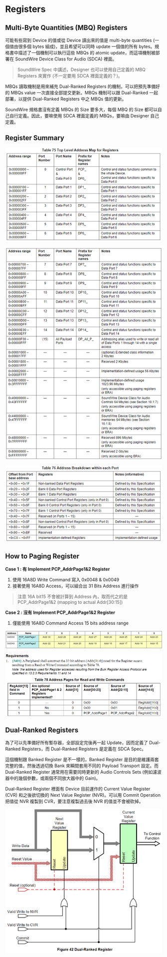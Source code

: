 Registers
=======

Multi-Byte Quantities (MBQ) Registers
-------

可能有些寫到 Device 的值或從 Device 讀出來的值是 multi-byte quantities (一個值由很多個 bytes 組成)，並且希望可以同時 update 一個值的所有 bytes。規格書中描述了一個機制可以執行這些 MBQs 的 atomic update，而這項機制被部署在 SoundWire Device Class for Audio (SDCA) 裡面。

> SoundWire Spec 中講述，Designer 也可以使用自己定義的 MBQ Registers 來實作 (不一定要用 SDCA 裡面定義的？)。

MBQs 讀取機制是用來補充 Dual-Ranked Registers 的機制，可以把預先準備好的 MBQs value 一次直接全部提交更新。MBQs 機制可以跟 Dual-Ranked 一起部署，以提供 Dual-Ranked Registers 中之 MBQs 值的更新。

SoundWire 規格書沒有定義 MBQs 的 Size 要多大，每個 MBQ 的 Size 都可以自己自行定義。因此，要嘛使用 SDCA 裡面定義的 MBQs，要嘛由 Designer 自己定義。

Register Summary
-------

![Alt text](image/table75.png)

![Alt text](image/table75-2.png)

![Alt text](image/table76.png)

How to Paging Register
-------

**Case 1 : 有 Implement PCP_AddrPage1&2 Register**

1. 使用 16A8D Write Command 寫入 0x0048 & 0x0049
2. 接著使用 16A8D Access，可以組合出 31 Bits Address 進行操作 

> 注意 16A bit15 不會被計算到 Address 內，取而代之的是 PCP_AddrPage1&2 (mapping to actual Addr[30:15])

**Case 2 : 沒有 Implement PCP_AddrPage1&2 Register**

1. 僅能使用 16A8D Command Access 15 bits address range

![Alt text](image/paging-register.png)

![Alt text](image/table78.png)

Dual-Ranked Registers
-------

為了可以先準備好所有暫存器，全部設定完後再一起 Update，因而定義了 Dual-Ranked Registers，而 Dual-Ranked Registers 是定義在 SDCA Spec。

這個機制跟 Banked Register 是不一樣的，Banked Register 是目的是維護兩套完整的值，然後透過切換 Bank 來瞬間套用不同的 Payload Transport 設定。而 Dual-Ranked Register 通常用在需要同時更新的 Audio Controls Sets (例如濾波器中的幾個參數，或兩個不同放大器中的 Gain)。

Dual-Ranked Register 裡面有 Device 目前運作的 Current Value Register (CVR) 和之後欲切換的 Next Value Register (NVR)。可以用 Commit Operation 把值從 NVR 複製到 CVR，要注意複製過去後 NVR 的值並不會被砍掉。

![Alt text](image/figure42.png)